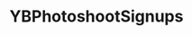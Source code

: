 ---
title: YBPhotoshootSignups
redirect_to: https://docs.google.com/spreadsheets/d/1J1rLphfsqTrYkd1-7aXMcz4yKFb_xCP3q8ymj-UELvE/edit?usp=sharing
redirect_from: 
  - /YBPhotoshootSignups
  - /ybphotoshootsignups
---